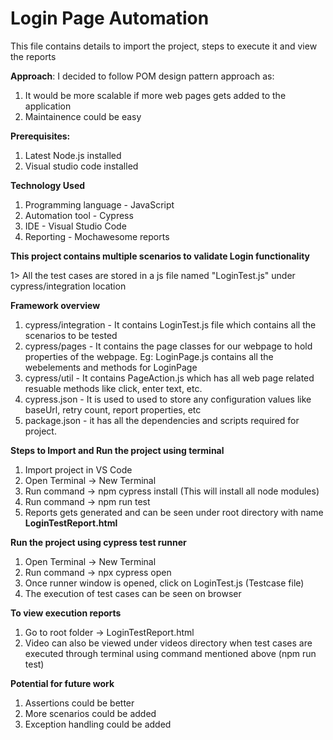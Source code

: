 # Login Page Automation 

This file contains details to import the project, steps to execute it and view the reports

**Approach**: I decided to follow POM design pattern approach as:  
 1. It would be more scalable if more web pages gets added to the application
 2. Maintainence could be easy

**Prerequisites:**
1. Latest Node.js installed
2. Visual studio code installed


**Technology Used**  
1. Programming language - JavaScript
2. Automation tool - Cypress
3. IDE - Visual Studio Code
4. Reporting - Mochawesome reports


**This project contains multiple scenarios to validate Login functionality**

 1> All the test cases are stored in a js file named "LoginTest.js" under cypress/integration location
 
 
**Framework overview** 

 1. cypress/integration - It contains LoginTest.js file which contains all the scenarios to be tested
 2. cypress/pages - It contains the page classes for our webpage to hold properties of the webpage. Eg: LoginPage.js contains all the webelements and methods for LoginPage
 3. cypress/util - It contains PageAction.js which has all web page related resuable methods like click, enter text, etc.
 4. cypress.json - It is used to used to store any configuration values like baseUrl, retry count, report properties, etc
 5. package.json - it has all the dependencies and scripts required for project.

 
**Steps to Import and Run the project using terminal**

 1. Import project in VS Code
 2. Open Terminal -> New Terminal
 3. Run command -> npm cypress install (This will install all node modules) 
 4. Run command -> npm run test
 5. Reports gets generated and can be seen under root directory with name **LoginTestReport.html**

**Run the project using cypress test runner** 
 1. Open Terminal -> New Terminal
 2. Run command -> npx cypress open
 3. Once runner window is opened, click on LoginTest.js (Testcase file) 
 4. The execution of test cases can be seen on browser

**To view execution reports**

 1. Go to root folder -> LoginTestReport.html
 2. Video can also be viewed under videos directory when test cases are executed through terminal using command mentioned above (npm run test)


**Potential for future work**
 1. Assertions could be better
 2. More scenarios could be added
 3. Exception handling could be added

